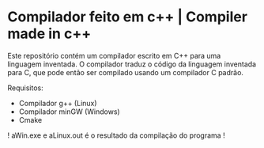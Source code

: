 # Compilador feito em c++ | Compiler made in c++
Este repositório contém um compilador escrito em C++ para uma linguagem inventada. O compilador traduz o código da linguagem inventada para C, que pode então ser compilado usando um compilador C padrão.

Requisitos:
- Compilador g++ (Linux)
- Compilador minGW (Windows)
- Cmake

! aWin.exe e aLinux.out é o resultado da compilação do programa !
